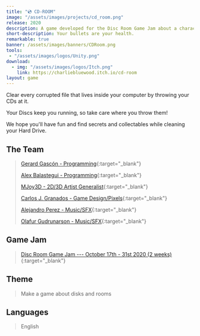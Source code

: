 ```yaml
---
title: "💿 CD-ROOM"
image: "/assets/images/projects/cd_room.png"
release: 2020
description: A game developed for the Disc Room Game Jam about a character that shoots CDs, but they are also its health.
short-description: Your bullets are your health.
remarkable: true
banner: /assets/images/banners/CDRoom.png
tools:
 - "/assets/images/logos/Unity.png"
download:
  - img: "/assets/images/logos/Itch.png"
    link: https://charliebluewood.itch.io/cd-room
layout: game
---
```


Clear every corrupted file that lives inside your computer by throwing your CDs at it.

Your Discs keep you running, so take care where you throw them!

We hope you'll have fun and find secrets and collectables while cleaning your Hard Drive.

## The Team

> [Gerard Gascón - Programming](https://twitter.com/G_of_Geri/){:target="_blank"}
>
> [Alex Balastegui - Programming](https://twitter.com/Heiliant/){:target="_blank"}
>
> [MJoy3D - 2D/3D Artist Generalist](https://www.artstation.com/mjoy3d/){:target="_blank"}
>
> [Carlos J. Granados - Game Design/Pixels](https://twitter.com/CharlieBluewood/){:target="_blank"}
>
> [Alejandro Perez - Music/SFX](https://twitter.com/sonucais/){:target="_blank"}
>
> [Olafur Gudrunarson - Music/SFX](https://twitter.com/CholiGN/){:target="_blank"}

## Game Jam

> [Disc Room Game Jam --- October 17th - 31st 2020 (2 weeks)](https://itch.io/jam/disc-room-game-jam/){:target="_blank"}

## Theme

> Make a game about disks and rooms

## Languages

> English
